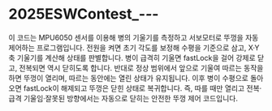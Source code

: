 # 2025ESWContest_-_-_-
이 코드는 MPU6050 센서를 이용해 병의 기울기를 측정하고 서보모터로 뚜껑을 자동 제어하는 프로그램입니다. 전원을 켜면 초기 각도를 보정해 수평을 기준으로 삼고, X·Y축 기울기를 계산해 상태를 판별합니다. 병이 급격히 기울면 fastLock을 걸어 강제로 닫고, 전복되면 역시 닫히도록 합니다. 반대로 정상 범위에서 앞으로 기울여 따르는 동작을 하면 뚜껑이 열리며, 따르는 동안에는 열린 상태가 유지됩니다. 이후 병이 수평으로 돌아오면 fastLock이 해제되고 뚜껑은 닫힌 상태로 복귀합니다. 즉, 따를 때만 열리고 전복·급격 기울임·잘못된 방향에서는 자동으로 닫히는 안전한 뚜껑 제어 코드입니다.
